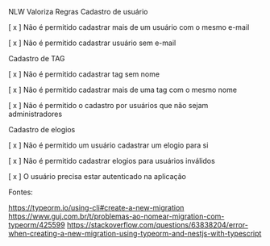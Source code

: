 NLW Valoriza
Regras
Cadastro de usuário

[ x ] Não é permitido cadastrar mais de um usuário com o mesmo e-mail

[ x ] Não é permitido cadastrar usuário sem e-mail

Cadastro de TAG

[ x ] Não é permitido cadastrar tag sem nome

[ x ] Não é permitido cadastrar mais de uma tag com o mesmo nome

[ x ] Não é permitido o cadastro por usuários que não sejam administradores

Cadastro de elogios

[ x ] Não é permitido um usuário cadastrar um elogio para si

[ x ] Não é permitido cadastrar elogios para usuários inválidos

[ x ] O usuário precisa estar autenticado na aplicação

Fontes:

https://typeorm.io/using-cli#create-a-new-migration
https://www.guj.com.br/t/problemas-ao-nomear-migration-com-typeorm/425599
https://stackoverflow.com/questions/63838204/error-when-creating-a-new-migration-using-typeorm-and-nestjs-with-typescript
